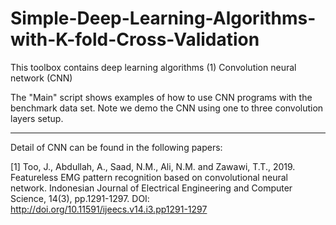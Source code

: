 # Simple-Deep-Learning-Algorithms-with-K-fold-Cross-Validation
This toolbox contains deep learning algorithms (1) Convolution neural network (CNN) 

The "Main" script shows examples of how to use CNN programs with the benchmark data set. Note we demo the CNN using one to three convolution layers setup.

********************************************************************************************************************************** 

Detail of CNN can be found in the following papers: 

[1] Too, J., Abdullah, A., Saad, N.M., Ali, N.M. and Zawawi, T.T., 2019. Featureless EMG pattern recognition based on convolutional neural network. Indonesian Journal of Electrical Engineering and Computer Science, 14(3), pp.1291-1297. DOI: http://doi.org/10.11591/ijeecs.v14.i3.pp1291-1297
